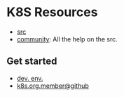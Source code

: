 # K8S Resources

* [src](https://github.com/kubernetes/kubernetes)
* [community](https://github.com/kubernetes/community): All the help on the src.

## Get started

* [dev. env.](https://github.com/kubernetes/community/blob/master/contributors/devel/development.md)
* [k8s.org.member@github](https://github.com/kubernetes/community/blob/master/community-membership.md#member)
